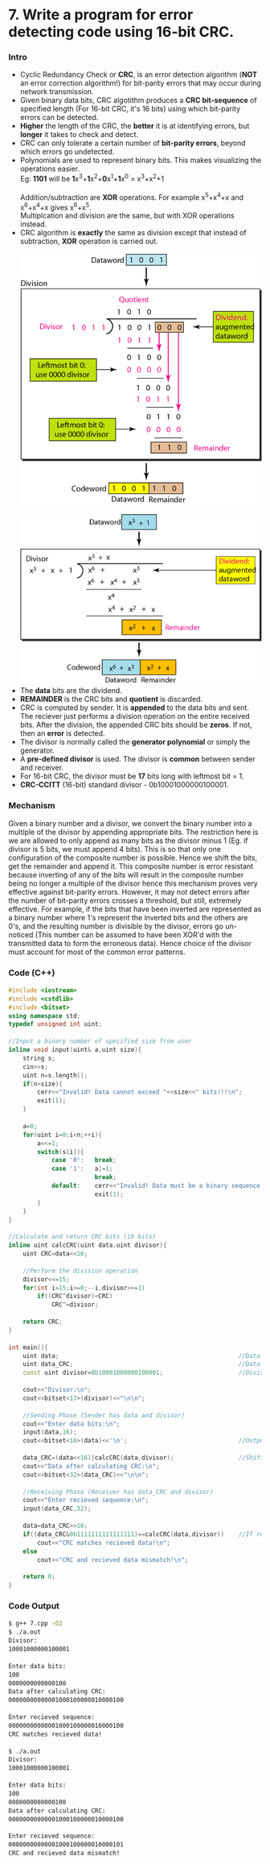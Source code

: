 # 7. Write a program for error detecting code using 16-bit CRC.

### Intro

* Cyclic Redundancy Check or **CRC**, is an error detection algorithm (**NOT** an error correction algorithm!) for bit-parity errors that may occur during network transmission.
* Given binary data bits, CRC algotithm produces a **CRC bit-sequence** of specified length (For 16-bit CRC, it's 16 bits) using which bit-parity errors can be detected.
* **Higher** the length of the CRC, the **better** it is at identifying errors, but **longer** it takes to check and detect.
* CRC can only tolerate a certain number of **bit-parity errors**, beyond which errors go undetected.
* Polynomials are used to represent binary bits. This makes visualizing the operations easier.<br>
	Eg:	**1101** will be **1**x<sup>3</sup>+**1**x<sup>2</sup>+**0**x<sup>1</sup>+**1**x<sup>0</sup> = x<sup>3</sup>+x<sup>2</sup>+1<br><br>
	Addition/subtraction are **XOR** operations. For example x<sup>5</sup>+x<sup>4</sup>+x and x<sup>6</sup>+x<sup>4</sup>+x gives x<sup>6</sup>+x<sup>5</sup>.<br>
	Multiplcation and division are the same, but with XOR operations instead.
* CRC algorithm is **exactly** the same as division except that instead of subtraction, **XOR** operation is carried out.
	<br><br><img src="../Images/7-1.png?raw=true" width="480px">
	<br><br><img src="../Images/7-2.png?raw=true" width="480px">
* The **data** bits are the dividend.
* **REMAINDER** is the CRC bits and **quotient** is discarded.
* CRC is computed by sender. It is **appended** to the data bits and sent. The reciever just performs a division operation on the entire received bits. After the division, the appended CRC bits should be **zeros**. If not, then an **error** is detected.
* The divisor is normally called the **generator polynomial** or simply the generator.
* A **pre-defined divisor** is used. The divisor is **common** between sender and receiver.
* For 16-bit CRC, the divisor must be **17** bits long with leftmost bit = 1.
* **CRC-CCITT** (16-bit) standard divisor - 0b10001000000100001.

### Mechanism

Given a binary number and a divisor, we convert the binary number into a multiple of the divisor by appending appropriate bits. The restriction here is we are allowed to only append as many bits as the divisor minus 1 (Eg. if divisor is 5 bits, we must append 4 bits). This is so that only one configuration of the composite number is possible. Hence we shift the bits, get the remainder and append it. This composite number is error resistant because inverting of any of the bits will result in the composite number being no longer a multiple of the divisor hence this mechanism proves very effective against bit-parity errors. However, it may not detect errors after the number of bit-parity errors crosses a threshold, but still, extremely effective. For example, if the bits that have been inverted are represented as a binary number where 1's represent the inverted bits and the others are 0's, and the resulting number is divisible by the divisor, errors go un-noticed (This number can be assumed to have been XOR'd with the transmitted data to form the erroneous data). Hence choice of the divisor must account for most of the common error patterns.

### Code (C++)
```c++
#include <iostream>
#include <cstdlib>
#include <bitset>
using namespace std;
typedef unsigned int uint;

//Input a binary number of specified size from user
inline void input(uint& a,uint size){
    string s;
    cin>>s;
    uint n=s.length();
    if(n>size){
        cerr<<"Invalid! Data cannot exceed "<<size<<" bits!!!\n";
        exit(1);
    }

    a=0;
    for(uint i=0;i<n;++i){
        a<<=1;
        switch(s[i]){
            case '0':   break;
            case '1':   a|=1;
                        break;
            default:    cerr<<"Invalid! Data must be a binary sequence!!!\n";
                        exit(1);
        }
    }
}

//Calculate and return CRC bits (16 bits)
inline uint calcCRC(uint data,uint divisor){
    uint CRC=data<<16;

    //Perform the division operation
    divisor<<=15;
    for(int i=15;i>=0;--i,divisor>>=1)
        if((CRC^divisor)<CRC)
            CRC^=divisor;

    return CRC;
}

int main(){
    uint data;                                                  //Data bits (16 bits)
    uint data_CRC;                                              //Data bits appended with CRC bits (16 + 16 bits)
    const uint divisor=0b10001000000100001;                     //Divisor (CCITT standard: x^16 + x^12 + x^5 + x^0)

    cout<<"Divisor:\n";
    cout<<bitset<17>(divisor)<<"\n\n";

    //Sending Phase (Sender has data and divisor)
    cout<<"Enter data bits:\n";
    input(data,16);
    cout<<bitset<16>(data)<<'\n';                               //Output the data as 16 bits

    data_CRC=(data<<16)|calcCRC(data,divisor);                  //Shift data by 16 bits and insert CRC
    cout<<"Data after calculating CRC:\n";
    cout<<bitset<32>(data_CRC)<<"\n\n";

    //Receiving Phase (Receiver has data_CRC and divisor)
    cout<<"Enter recieved sequence:\n";
    input(data_CRC,32);

    data=data_CRC>>16;
    if((data_CRC&0b1111111111111111)==calcCRC(data,divisor))    //If recieved CRC (last 16 bits) equals calculated CRC
        cout<<"CRC matches recieved data!\n";
    else
        cout<<"CRC and recieved data mismatch!\n";

    return 0;
}
```

### Code Output
```bash
$ g++ 7.cpp -O2
$ ./a.out
Divisor:
10001000000100001

Enter data bits:
100
0000000000000100
Data after calculating CRC:
00000000000001000100000010000100

Enter recieved sequence:
00000000000001000100000010000100
CRC matches recieved data!

$ ./a.out
Divisor:
10001000000100001

Enter data bits:
100
0000000000000100
Data after calculating CRC:
00000000000001000100000010000100

Enter recieved sequence:
00000000000001000100000010000101
CRC and recieved data mismatch!
```
